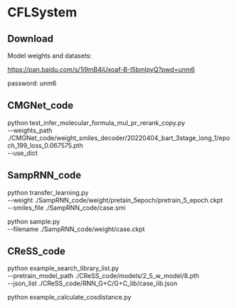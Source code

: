 # CFLSystem
## Download

Model weights and datasets:

https://pan.baidu.com/s/1i9mB4iUxoaf-B-I5bmlpyQ?pwd=unm6

password: unm6

## CMGNet_code

python test_infer_molecular_formula_mul_pr_rerank_copy.py \
--weights_path ./CMGNet_code/weight_smiles_decoder/20220404_bart_3stage_long_1/epoch_199_loss_0.067575.pth \
--use_dict

## SampRNN_code

python transfer_learning.py \
--weight ./SampRNN_code/weight/pretain_5epoch/pretrain_5_epoch.ckpt \
--smiles_file ./SampRNN_code/case.smi

python sample.py \
--filename ./SampRNN_code/weight/case.ckpt

## CReSS_code

python example_search_library_list.py \
--pretrain_model_path ./CReSS_code/models/2_5_w_model/8.pth \
--json_list ./CReSS_code/RNN_G+C/G+C_lib/case_lib.json

python example_calculate_cosdistance.py

